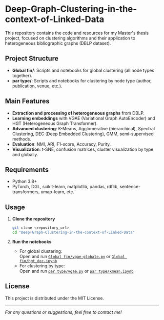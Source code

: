 # Deep-Graph-Clustering-in-the-context-of-Linked-Data


This repository contains the code and resources for my Master's thesis project, focused on clustering algorithms and their application to heterogeneous bibliographic graphs (DBLP dataset).

## Project Structure

- **Global fin/**: Scripts and notebooks for global clustering (all node types together).
- **par type/**: Scripts and notebooks for clustering by node type (author, publication, venue, etc.).

## Main Features

- **Extraction and processing of heterogeneous graphs** from DBLP.
- **Learning embeddings** with VGAE (Variational Graph AutoEncoder) and HGT (Heterogeneous Graph Transformer).
- **Advanced clustering**: K-Means, Agglomerative (hierarchical), Spectral Clustering, DEC (Deep Embedded Clustering), GMM, semi-supervised methods.
- **Evaluation**: NMI, ARI, F1-score, Accuracy, Purity.
- **Visualization**: t-SNE, confusion matrices, cluster visualization by type and globally.


## Requirements

- Python 3.8+
- PyTorch, DGL, scikit-learn, matplotlib, pandas, rdflib, sentence-transformers, umap-learn, etc.


## Usage

1. **Clone the repository**  
   ```sh
   git clone <repository_url>
   cd "Deep-Graph-Clustering-in-the-context-of-Linked-Data"
   ```

2. **Run the notebooks**  
   - For global clustering:  
     Open and run [`Global fin/vgae-globale.py`](Global%20fin/vgae-globale.py) or [`Global fin/hgt_dec.ipynb`](Global%20fin/hgt_dec.ipynb)
   - For clustering by type:  
     Open and run [`par type/vgae.py`](par%20type/vgae.py) or [`par type/kmean.ipynb`](par%20type/kmean.ipynb)


## License

This project is distributed under the MIT License.

---

*For any questions or suggestions, feel free to contact me!*
